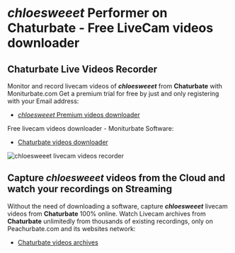 # _chloesweeet_ Performer on Chaturbate - Free LiveCam videos downloader

## Chaturbate Live Videos Recorder

Monitor and record livecam videos of **_chloesweeet_** from **Chaturbate** with Moniturbate.com
Get a premium trial for free by just and only registering with your Email address:
* [_chloesweeet_ Premium videos downloader](https://moniturbate.com/request-demo-licence-key.html)

Free livecam videos downloader - Moniturbate Software:
* [Chaturbate videos downloader](https://moniturbate.com/moniturbate-download-software.html)

![_chloesweeet_ livecam videos recorder](https://peachurnet.com/templates/moniturbate-software.png)


## Capture _chloesweeet_ videos from the Cloud and watch your recordings on Streaming

Without the need of downloading a software, capture **_chloesweeet_** livecam videos from **Chaturbate** 100% online.
Watch Livecam archives from **Chaturbate** unlimitedly from thousands of existing recordings, only on Peachurbate.com and its websites network:
* [Chaturbate videos archives](https://peachurnet.com/)
